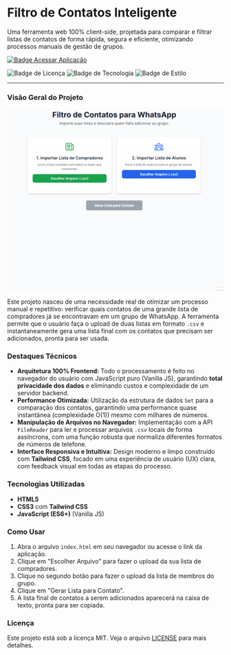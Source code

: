 # Filtro de Contatos Inteligente 

Uma ferramenta web 100% client-side, projetada para comparar e filtrar listas de contatos de forma rápida, segura e eficiente, otimizando processos manuais de gestão de grupos.

[![Badge Acessar Aplicação](https://img.shields.io/badge/Acessar%20Aplica%C3%A7%C3%A3o-4A90E2?style=for-the-badge&logo=rocket)](https://rafaelmaiia.github.io/whatsapp-leads-cleaner/)

![Badge de Licença](https://img.shields.io/badge/licen%C3%A7a-MIT-green)
![Badge de Tecnologia](https://img.shields.io/badge/tecnologia-JavaScript-yellow)
![Badge de Estilo](https://img.shields.io/badge/estilo-TailwindCSS-blue)

---

### Visão Geral do Projeto

![Demonstração da Ferramenta](https://github.com/rafaelmaiia/whatsapp-leads-cleaner/blob/main/assets/demonstracao.gif)


Este projeto nasceu de uma necessidade real de otimizar um processo manual e repetitivo: verificar quais contatos de uma grande lista de compradores já se encontravam em um grupo de WhatsApp. A ferramenta permite que o usuário faça o upload de duas listas em formato `.csv` e instantaneamente gera uma lista final com os contatos que precisam ser adicionados, pronta para ser usada.

### Destaques Técnicos

-   **Arquitetura 100% Frontend:** Todo o processamento é feito no navegador do usuário com JavaScript puro (Vanilla JS), garantindo **total privacidade dos dados** e eliminando custos e complexidade de um servidor backend.
-   **Performance Otimizada:** Utilização da estrutura de dados `Set` para a comparação dos contatos, garantindo uma performance quase instantânea (complexidade O(1)) mesmo com milhares de números.
-   **Manipulação de Arquivos no Navegador:** Implementação com a API `FileReader` para ler e processar arquivos `.csv` locais de forma assíncrona, com uma função robusta que normaliza diferentes formatos de números de telefone.
-   **Interface Responsiva e Intuitiva:** Design moderno e limpo construído com **Tailwind CSS**, focado em uma experiência de usuário (UX) clara, com feedback visual em todas as etapas do processo.

### Tecnologias Utilizadas

-   **HTML5**
-   **CSS3** com **Tailwind CSS**
-   **JavaScript (ES6+)** (Vanilla JS)

### Como Usar

1.  Abra o arquivo `index.html` em seu navegador ou acesse o link da aplicação.
2.  Clique em "Escolher Arquivo" para fazer o upload da sua lista de compradores.
3.  Clique no segundo botão para fazer o upload da lista de membros do grupo.
4.  Clique em "Gerar Lista para Contato".
5.  A lista final de contatos a serem adicionados aparecerá na caixa de texto, pronta para ser copiada.

### Licença

Este projeto está sob a licença MIT. Veja o arquivo [LICENSE](https://github.com/rafaelmaiia/whatsapp-leads-cleaner/blob/main/LICENSE) para mais detalhes.
